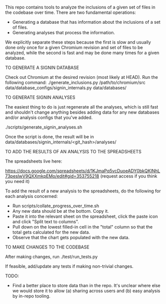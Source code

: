 This repo contains tools to analyze the inclusions of a given set of files
in the codebase over time. There are two fundamental operations:

* Generating a database that has information about the inclusions of a set of
  files.
* Generating analyses that process the information.

We explicitly separate these steps because the first is slow and usually done
only once for a given Chromium revision and set of files to be analyzed, while
the second is fast and may be done many times for a given database.

TO GENERATE A SIGNIN DATABASE

Check out Chromium at the desired revision (most likely at HEAD).
Run the following command:
./generate_inclusions.py /path/to/chromium/src data/database_configs/signin_internals.py data/databases/

TO GENERATE SIGNIN ANALYSES

The easiest thing to do is just regenerate all the analyses, which is still fast
and shouldn't change anything besides adding data for any new databases and/or
analysis configs that you've added.

./scripts/generate_signin_analyses.sh

Once the script is done, the result will be in data/databases/signin_internals/<git_hash>/analyses/

TO ADD THE RESULTS OF AN ANALYSIS TO THE SPREADSHEETS

The spreadsheets live here: 

https://docs.google.com/spreadsheets/d/1KJmaPq5vcDuoeADY0bkQKlNhL73peslwV9QXXmkpEMo/edit#gid=353755218
(request access if you think you need it)

To add the result of a new analysis to the spreadsheets, do the following for
each analysis concerned:
* Run scripts/collate_progress_over_time.sh <analysis-name>
* Any new data should be at the bottom. Copy it.
* Paste it into the relevant sheet on the spreadsheet, click the paste icon and
  click "Split text to columns".
* Pull down on the lowest filled-in cell in the "total" column so that the total
  gets calculated for the new data.
* Observe that the chart gets populated with the new data.

TO MAKE CHANGES TO THE CODEBASE

After making changes, run
./test/run_tests.py

If feasible, add/update any tests if making non-trivial changes.

TODO:
* Find a better place to store data than in the repo. It's unclear where else we
  would store it to allow (a) sharing across users and (b) easy analysis by
  in-repo tooling.
